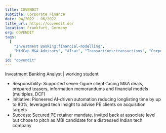 ```yaml
---
title: COVENDIT
subtitle: Corporate Finance
date: 04/2022 - 06/2022
title_url: https://covendit.de/
location: Frankfurt, Germany
org: COVENDIT
tags:
  [
    "Investment Banking:financial-modelling",
    "MidCap M&A Advisory", "AI:ai", "Transactions:transactions", "Corporate Finance:corporate"
  ]
id: "covendit"
---
```

Investment Banking Analyst | working student
- Responsibility: Supported seven-figure client-facing M&A deals, prepared teasers, information memorandums and financial models (multiples, DCF)
- Initiative: Pioneered AI-driven automation reducing longlisting time by up to 80%, leveraged tech insight to advise PE clients on acquisition targets
- Success: Secured PE retainer mandate, invited back at associate level but chose to pitch as MBI candidate for a distressed Indian tech company
